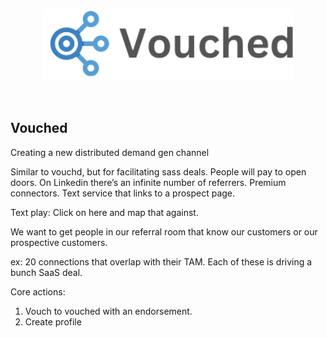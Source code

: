 <br/>
<p align='center'>
    <img src='./public/logo.png' width=400 />
</p>
<br/>


Vouched
---

Creating a new distributed demand gen channel

Similar to vouchd, but for facilitating sass deals.
People will pay to open doors.
On Linkedin there’s an infinite number of referrers.
Premium connectors.
Text service that links to a prospect page.

Text play: Click on here and map that against.

We want to get people in our referral room that know our customers or our prospective customers.

ex: 20 connections that overlap with their TAM. Each of these is driving a bunch SaaS deal.

Core actions:
1. Vouch to vouched with an endorsement.
2. Create profile 


